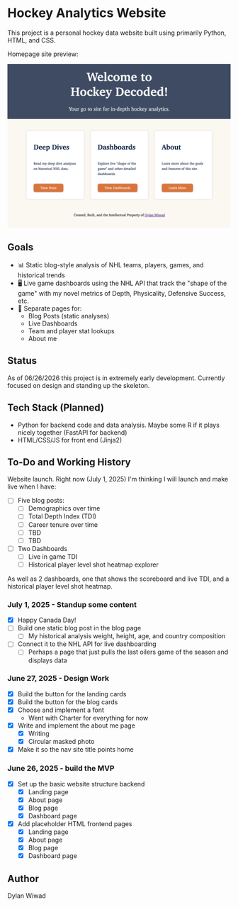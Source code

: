 # Hockey Analytics Website

This project is a personal hockey data website built using primarily Python, HTML, and CSS.

Homepage site preview:

![Site preview](static/images/homepage4.png)

## Goals

- 📊 Static blog-style analysis of NHL teams, players, games, and historical trends
- 🖥  Live game dashboards using the NHL API that track the "shape of the game" with my novel metrics of Depth, Physicality, Defensive Success, etc.
- 📁 Separate pages for:
	- Blog Posts (static analyses)
	- Live Dashboards
	- Team and player stat lookups
	- About me

## Status

As of 06/26/2026 this project is in extremely early development. Currently focused on design and standing up the skeleton.

## Tech Stack (Planned)

- Python for backend code and data analysis. Maybe some R if it plays nicely together  (FastAPI for backend)
- HTML/CSS/JS for front end (Jinja2)

## To-Do and Working History

Website launch. Right now (July 1, 2025) I'm thinking I will launch and make live when I have:
- [ ] Five blog posts:
    - [ ] Demographics over time
    - [ ] Total Depth Index (TDI)
    - [ ] Career tenure over time
    - [ ] TBD
    - [ ] TBD
- [ ] Two Dashboards
    - [ ] Live in game TDI
    - [ ] Historical player level shot heatmap explorer
    
As well as 2 dashboards, one that shows the scoreboard and live TDI, and a historical player level shot heatmap.

### July 1, 2025 - Standup some content
- [X] Happy Canada Day!
- [ ] Build one static blog post in the blog page
	- [ ] My historical analysis weight, height, age, and country composition
- [ ] Connect it to the NHL API for live dashboarding
	- [ ] Perhaps a page that just pulls the last oilers game of the season and displays data

### June 27, 2025 - Design Work

- [X] Build the button for the landing cards
- [X] Build the button for the blog cards
- [X] Choose and implement a font
    - Went with Charter for everything for now
- [X] Write and implement the about me page
    - [X] Writing
    - [X] Circular masked photo
- [X] Make it so the nav site title points home

### June 26, 2025 - build the MVP

- [X] Set up the basic website structure backend
    - [X] Landing page
	- [X] About page
	- [X] Blog page
	- [X] Dashboard page
- [X] Add placeholder HTML frontend pages
    - [X] Landing page
	- [X] About page
	- [X] Blog page
	- [X] Dashboard page

## Author

Dylan Wiwad
